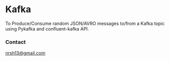# Kafka

To Produce/Consume random JSON/AVRO messages to/from a Kafka topic using Pykafka and confluent-kafka API.

### Contact
nrsh13@gmail.com
